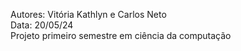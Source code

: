 Autores: Vitória Kathlyn e Carlos Neto   
Data: 20/05/24   
Projeto primeiro semestre em ciência da computação

